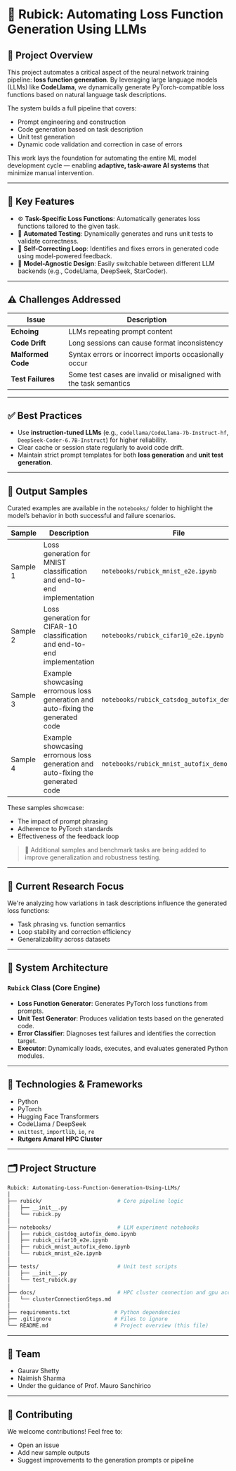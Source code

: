 # 🚀 Rubick: Automating Loss Function Generation Using LLMs

## 📘 Project Overview

This project automates a critical aspect of the neural network training pipeline: **loss function generation**. By leveraging large language models (LLMs) like **CodeLlama**, we dynamically generate PyTorch-compatible loss functions based on natural language task descriptions.

The system builds a full pipeline that covers:

* Prompt engineering and construction
* Code generation based on task description
* Unit test generation
* Dynamic code validation and correction in case of errors

This work lays the foundation for automating the entire ML model development cycle — enabling **adaptive, task-aware AI systems** that minimize manual intervention.

---

## 🎯 Key Features

* ⚙️ **Task-Specific Loss Functions**: Automatically generates loss functions tailored to the given task.
* 🧪 **Automated Testing**: Dynamically generates and runs unit tests to validate correctness.
* 🔁 **Self-Correcting Loop**: Identifies and fixes errors in generated code using model-powered feedback.
* 🧠 **Model-Agnostic Design**: Easily switchable between different LLM backends (e.g., CodeLlama, DeepSeek, StarCoder).

---

## ⚠️ Challenges Addressed

| Issue              | Description                                                                     |
| ------------------ | ------------------------------------------------------------------------------- |
| **Echoing**        | LLMs repeating prompt content                                                   |
| **Code Drift**     | Long sessions can cause format inconsistency                                    |
| **Malformed Code** | Syntax errors or incorrect imports occasionally occur                           |
| **Test Failures**  | Some test cases are invalid or misaligned with the task semantics               |

---

## ✅ Best Practices

* Use **instruction-tuned LLMs** (e.g., `codellama/CodeLlama-7b-Instruct-hf`, `DeepSeek-Coder-6.7B-Instruct`) for higher reliability.
* Clear cache or session state regularly to avoid code drift.
* Maintain strict prompt templates for both **loss generation** and **unit test generation**.

---

## 🧪 Output Samples

Curated examples are available in the `notebooks/` folder to highlight the model’s behavior in both successful and failure scenarios.

| Sample   | Description                                                                     | File                                          |
| -------- | ------------------------------------------------------------------------------- | --------------------------------------------- |
| Sample 1 | Loss generation for MNIST classification and end-to-end implementation          | `notebooks/rubick_mnist_e2e.ipynb`            |
| Sample 2 | Loss generation for CIFAR-10 classification and end-to-end implementation       | `notebooks/rubick_cifar10_e2e.ipynb`          |
| Sample 3 | Example showcasing errornous loss generation and auto-fixing the generated code | `notebooks/rubick_catsdog_autofix_demo.ipynb` |
| Sample 4 | Example showcasing errornous loss generation and auto-fixing the generated code | `notebooks/rubick_mnist_autofix_demo.ipynb`   |

These samples showcase:

* The impact of prompt phrasing
* Adherence to PyTorch standards
* Effectiveness of the feedback loop

> 🔧 Additional samples and benchmark tasks are being added to improve generalization and robustness testing.

---

## 🔬 Current Research Focus

We're analyzing how variations in task descriptions influence the generated loss functions:

* Task phrasing vs. function semantics
* Loop stability and correction efficiency
* Generalizability across datasets

---

## 🧹 System Architecture

### `Rubick` Class (Core Engine)

* **Loss Function Generator**: Generates PyTorch loss functions from prompts.
* **Unit Test Generator**: Produces validation tests based on the generated code.
* **Error Classifier**: Diagnoses test failures and identifies the correction target.
* **Executor**: Dynamically loads, executes, and evaluates generated Python modules.

---

## 🧰 Technologies & Frameworks

* Python
* PyTorch
* Hugging Face Transformers
* CodeLlama / DeepSeek
* `unittest`, `importlib`, `io`, `re`
* **Rutgers Amarel HPC Cluster**

---

## 🗂️ Project Structure

```bash
Rubick: Automating-Loss-Function-Generation-Using-LLMs/
│
├── rubick/                        # Core pipeline logic
│   ├── __init__.py
│   └── rubick.py
│
├── notebooks/                     # LLM experiment notebooks
│   ├── rubick_castdog_autofix_demo.ipynb
│   ├── rubick_cifar10_e2e.ipynb
│   ├── rubick_mnist_autofix_demo.ipynb
│   └── rubick_mnist_e2e.ipynb
│
├── tests/                         # Unit test scripts
│   ├── __init__.py
│   └── test_rubick.py
│
├── docs/                          # HPC cluster connection and gpu access documentation
│   └── clusterConnectionSteps.md
│
├── requirements.txt              # Python dependencies
├── .gitignore                    # Files to ignore
└── README.md                     # Project overview (this file)
```

---

## 👥 Team

* Gaurav Shetty
* Naimish Sharma
* Under the guidance of Prof. Mauro Sanchirico

---

## 📨 Contributing

We welcome contributions! Feel free to:

* Open an issue
* Add new sample outputs
* Suggest improvements to the generation prompts or pipeline

